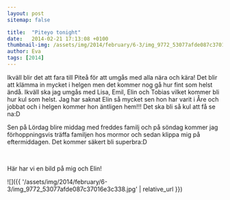 ```yaml
---
layout: post
sitemap: false

title:  "Piteyo tonight"
date:   2014-02-21 17:13:08 +0100
thumbnail-img: /assets/img/2014/february/6-3/img_9772_53077afde087c37016e3c338.jpg
author: Eva
tags: [2014]
---
```


Ikväll blir det att fara till Piteå för att umgås med alla nära och kära! Det blir att klämma in mycket i helgen men det kommer nog gå hur fint som helst ändå. Ikväll ska jag umgås med Lisa, Emil, Elin och Tobias vilket kommer bli hur kul som helst. Jag har saknat Elin så mycket sen hon har varit i Åre och jobbat och i helgen kommer hon äntligen hem!!! Det ska bli så kul att få se na:D 

Sen på Lördag blire middag med freddes familj och på söndag kommer jag förhoppningsvis träffa familjen hos mormor och sedan klippa mig på eftermiddagen. Det kommer säkert bli superbra:D




 




Här har vi en bild på mig och Elin!

![]({{ '/assets/img/2014/february/6-3/img_9772_53077afde087c37016e3c338.jpg'  | relative_url }})

